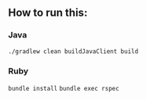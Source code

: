 
## How to run this:
### Java
`./gradlew clean buildJavaClient build`

### Ruby
`bundle install`
`bundle exec rspec`
